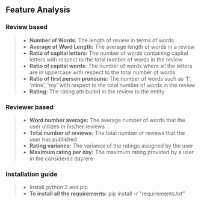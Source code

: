 ## Feature Analysis

### Review based

> - __Number of Words:__ The length of review in terms of words
> - __Average of Word Length:__ The average length of words in a review
> - __Ratio of capital letters:__ The number of words containing capital letters with respect to the total number of words in the review
> - __Ratio of capital words:__ The number of words where all the letters are in uppercase with respect to the total number of words
> - __Ratio of first person pronouns:__ The number of words such as 'I', 'mine', 'my' with respect to the total number of words in the review
> - __Rating:__ The rating attributed in the review to the entity

### Reviewer based

> - __Word number average:__ The average number of words that the user utilizes in his/her reviews
> - __Total number of reviews:__ The total number of reviews that the user has published
> - __Rating variance:__ The variance of the ratings assigned by the user
> - __Maximum rating per day:__ The maximum rating provided by a user in the considered dayrere


### Installation guide

> - Install python 3 and pip
> - __To install all the requirements:__ pip install -r "requirements.txt"
